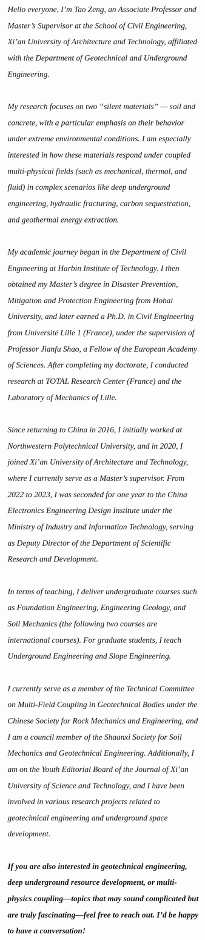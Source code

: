 <div style="line-height: 2;font-family: Calibri;font-size: 16pt;font-style: italic;">Hello everyone, I’m Tao Zeng, an Associate Professor and Master’s Supervisor at the School of Civil Engineering, Xi’an University of Architecture and Technology, affiliated with the Department of Geotechnical and Underground Engineering.<br/><br/>My research focuses on two “silent materials” — soil and concrete, with a particular emphasis on their behavior under extreme environmental conditions. I am especially interested in how these materials respond under coupled multi-physical fields (such as mechanical, thermal, and fluid) in complex scenarios like deep underground engineering, hydraulic fracturing, carbon sequestration, and geothermal energy extraction.<br/><br/>My academic journey began in the Department of Civil Engineering at Harbin Institute of Technology. I then obtained my Master’s degree in Disaster Prevention, Mitigation and Protection Engineering from Hohai University, and later earned a Ph.D. in Civil Engineering from Université Lille 1 (France), under the supervision of Professor Jianfu Shao, a Fellow of the European Academy of Sciences. After completing my doctorate, I conducted research at TOTAL Research Center (France) and the Laboratory of Mechanics of Lille.<br/><br/>Since returning to China in 2016, I initially worked at Northwestern Polytechnical University, and in 2020, I joined Xi’an University of Architecture and Technology, where I currently serve as a Master’s supervisor. From 2022 to 2023, I was seconded for one year to the China Electronics Engineering Design Institute under the Ministry of Industry and Information Technology, serving as Deputy Director of the Department of Scientific Research and Development.<br/><br/>In terms of teaching, I deliver undergraduate courses such as Foundation Engineering, Engineering Geology, and Soil Mechanics (the following two courses are international courses). For graduate students, I teach Underground Engineering and Slope Engineering.<br/><br/>I currently serve as a member of the Technical Committee on Multi-Field Coupling in Geotechnical Bodies under the Chinese Society for Rock Mechanics and Engineering, and I am a council member of the Shaanxi Society for Soil Mechanics and Geotechnical Engineering. Additionally, I am on the Youth Editorial Board of the Journal of Xi’an University of Science and Technology, and I have been involved in various research projects related to geotechnical engineering and underground space development.<br/><br/></div><div style="line-height: 2;font-family: Calibri;font-size: 16pt;font-style: italic;font-weight: bold">If you are also interested in geotechnical engineering, deep underground resource development, or multi-physics coupling—topics that may sound complicated but are truly fascinating—feel free to reach out. I’d be happy to have a conversation!</div>


